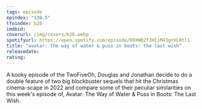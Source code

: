 ```yaml
---
tags: episode
epindex: "130.5"
tfoindex: b26
imdbid: 
coverurl: /img/covers/b26.webp
spotifyurl: https://open.spotify.com/episode/69XWB2f3HIjM43gnVL8tl1
title: "avatar: the way of water & puss in boots: the last wish"
releasedate: 
rating:
---
```


A kooky episode of the TwoFiveOh, Douglas and Jonathan decide to do a double feature of two big blockbuster sequels that hit the Christmas cinema-scape in 2022 and compare some of their peculiar similarities on this week's episode of, Avatar: The Way of Water & Puss in Boots: The Last Wish.